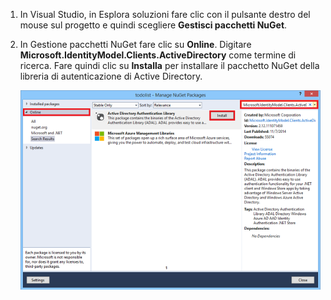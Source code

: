 1. In Visual Studio, in Esplora soluzioni fare clic con il pulsante destro del mouse sul progetto e quindi scegliere **Gestisci pacchetti NuGet**.

2. In Gestione pacchetti NuGet fare clic su **Online**. Digitare **Microsoft.IdentityModel.Clients.ActiveDirectory** come termine di ricerca. Fare quindi clic su **Installa** per installare il pacchetto NuGet della libreria di autenticazione di Active Directory.

   ![](./media/mobile-services-dotnet-adal-install-nuget/mobile-services-adal-nuget-package.png)

<!---HONumber=Oct15_HO3-->
